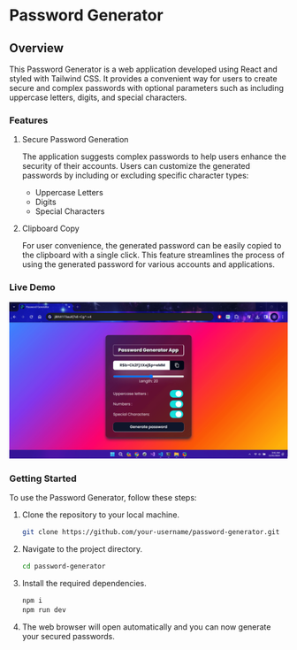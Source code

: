 # Password Generator

## Overview

This Password Generator is a web application developed using React and styled with Tailwind CSS. It provides a convenient way for users to create secure and complex passwords with optional parameters such as including uppercase letters, digits, and special characters.

### Features

1. Secure Password Generation

    The application suggests complex passwords to help users enhance the security of their accounts. Users can customize the generated passwords by including or excluding specific character types:

    - Uppercase Letters
    - Digits
    - Special Characters

2. Clipboard Copy

    For user convenience, the generated password can be easily copied to the clipboard with a single click. This feature streamlines the process of using the generated password for various accounts and applications.

### Live Demo

![Demo](https://github.com/ObsidianFury001/Password-Generator/blob/master/Live_demo.gif)

### Getting Started

To use the Password Generator, follow these steps:

1. Clone the repository to your local machine.

    ```bash
    git clone https://github.com/your-username/password-generator.git
    ```

2. Navigate to the project directory.

    ```bash
    cd password-generator
    ```

3. Install the required dependencies.

    ```bash
    npm i
    npm run dev
    ```

4. The web browser will open automatically and you can now generate your secured passwords.

